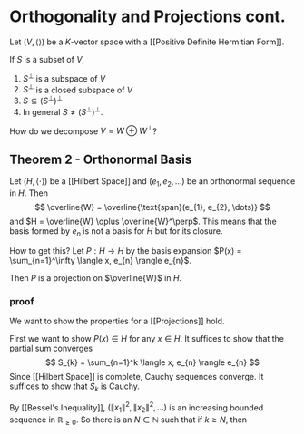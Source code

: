 # Orthogonality and Projections cont.

Let $(V, \langle  \rangle)$ be a $K$-vector space with a [[Positive Definite Hermitian Form]].

If $S$ is a subset of $V$,

1. $S^\perp$ is a subspace of $V$
2. $S^\perp$ is a closed subspace of $V$
3. $S \subseteq (S^\perp)^\perp$
4. In general $S \neq (S^\perp)^\perp$.

How do we decompose $V = W \oplus W^\perp$?

## Theorem 2 - Orthonormal Basis

Let $(H, \langle \cdot \rangle)$ be a [[Hilbert Space]] and $(e_{1}, e_{2}, \dots)$ be an orthonormal sequence in $H$. Then
$$
\overline{W} = \overline{\text{span}(e_{1}, e_{2}, \dots)}
$$
and $H = \overline{W} \oplus \overline{W}^\perp$. This means that the basis formed by $e_{n}$ is not a basis for $H$ but for its closure.

How to get this? Let $P: H \to H$ by the basis expansion $P(x) = \sum_{n=1}^\infty \langle x, e_{n} \rangle e_{n}$.

Then $P$ is a projection on $\overline{W}$ in $H$.

### proof

We want to show the properties for a [[Projections]] hold.

First we want to show $P(x) \in H$ for any $x \in H$. It suffices to show that the partial sum converges
$$
S_{k} = \sum_{n=1}^k \langle x, e_{n} \rangle e_{n}
$$
Since [[Hilbert Space]] is complete, Cauchy sequences converge. It suffices to show that $S_{k}$ is Cauchy.

By [[Bessel's Inequality]], $(\|x_{1}\|^2, \|x_{2}\|^2, \dots)$ is an increasing bounded sequence in $\mathbb{R}_{\geq 0}$. So there is an $N \in \mathbb{N}$ such that if $k \geq N$, then
